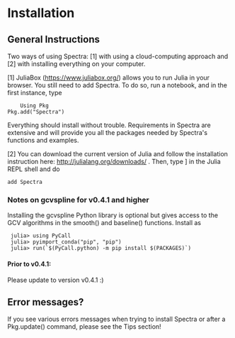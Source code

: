# Installation

## General Instructions

Two ways of using Spectra: [1] with using a cloud-computing approach and [2] with installing everything on your computer.

[1] JuliaBox (https://www.juliabox.org/) allows you to run Julia in your browser. You still need to add Spectra. To do so, run a notebook, and in the first instance, type

		Using Pkg
    Pkg.add("Spectra")

Everything should install without trouble. Requirements in Spectra are extensive and will provide you all the packages needed by Spectra's functions and examples.

[2] You can download the current version of Julia and follow the installation instruction here: http://julialang.org/downloads/ . Then, type ] in the Julia REPL shell and do

    add Spectra

### Notes on gcvspline for v0.4.1 and higher

Installing the gcvspline Python library is optional but gives access to the GCV algorithms in the smooth() and baseline() functions. Install as

```julia-repl
 julia> using PyCall
 julia> pyimport_conda("pip", "pip")
 julia> run(`$(PyCall.python) -m pip install $(PACKAGES)`)
 ```
#### Prior to v0.4.1:

Please update to version v0.4.1 :)

## Error messages?

If you see various errors messages when trying to install Spectra or after a Pkg.update() command, please see the Tips section!
